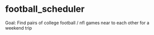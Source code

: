 # football_scheduler
Goal: Find pairs of college football / nfl games near to each other for a weekend trip
